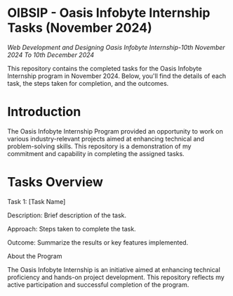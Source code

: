 # OIBSIP - Oasis Infobyte Internship Tasks (November 2024)
*Web Development and Designing Oasis Infobyte Internship-10th November 2024 To 10th December 2024*

This repository contains the completed tasks for the Oasis Infobyte Internship program in November 2024. Below, you'll find the details of each task, the steps taken for completion, and the outcomes.

# Introduction
The Oasis Infobyte Internship Program provided an opportunity to work on various industry-relevant projects aimed at enhancing technical and problem-solving skills. This repository is a demonstration of my commitment and capability in completing the assigned tasks.

# Tasks Overview
Task 1: [Task Name]

Description: Brief description of the task.

Approach: Steps taken to complete the task.

Outcome: Summarize the results or key features implemented.

About the Program

The Oasis Infobyte Internship is an initiative aimed at enhancing technical proficiency and hands-on project development. This repository reflects my active participation and successful completion of the program.



